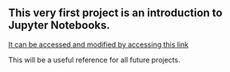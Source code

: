 ## This very first project is an introduction to Jupyter Notebooks.
[It can be accessed and modified by accessing this link](https://bushastrolab.com/hub/user-redirect/git-pull?repo=https%3A%2F%2Fgithub.com%2Fchandrunarayan%2Fastronomy&branch=gh-pages&urlpath=lab%2Ftree%2Fastronomy%2Fprojects%2F0_intro_to_jupyter%2Fintro_to_jupyter.ipynb?reset)

This will be a useful reference for all future projects.
